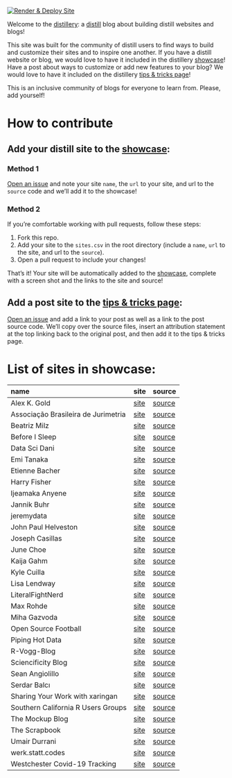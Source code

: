 
<!-- README.md is generated from README.Rmd. Please edit that file -->

<!-- badges: start -->

[![Render & Deploy
Site](https://github.com/jhelvy/distillery/actions/workflows/main.yml/badge.svg?branch=main)](https://github.com/jhelvy/distillery/actions/workflows/main.yml)
<!-- badges: end -->

Welcome to the [distillery](https://jhelvy.github.io/distillery/): a
[distill](https://rstudio.github.io/distill/) blog about building
distill websites and blogs\!

This site was built for the community of distill users to find ways to
build and customize their sites and to inspire one another. If you have
a distill website or blog, we would love to have it included in the
distillery
[showcase](https://jhelvy.github.io/distillery/showcase.html)\! Have a
post about ways to customize or add new features to your blog? We would
love to have it included on the distillery [tips & tricks
page](https://jhelvy.github.io/distillery/tips_and_tricks.html)\!

This is an inclusive community of blogs for everyone to learn from.
Please, add yourself\!

# How to contribute

## Add your distill site to the [showcase](https://jhelvy.github.io/distillery/showcase.html):

### Method 1

[Open an issue](https://github.com/jhelvy/distillery/issues) and note
your site `name`, the `url` to your site, and url to the `source` code
and we’ll add it to the showcase\!

### Method 2

If you’re comfortable working with pull requests, follow these steps:

1.  Fork this repo.
2.  Add your site to the `sites.csv` in the root directory (include a
    `name`, `url` to the site, and url to the `source`).
3.  Open a pull request to include your changes\!

That’s it\! Your site will be automatically added to the
[showcase](https://jhelvy.github.io/distillery/showcase.html), complete
with a screen shot and the links to the site and source\!

## Add a post site to the [tips & tricks page](https://jhelvy.github.io/distillery/tips_and_tricks.html):

[Open an issue](https://github.com/jhelvy/distillery/issues) and add a
link to your post as well as a link to the post source code. We’ll copy
over the source files, insert an attribution statement at the top
linking back to the original post, and then add it to the tips & tricks
page.

# List of sites in showcase:

| name                                | site                                                           | source                                                              |
| :---------------------------------- | :------------------------------------------------------------- | :------------------------------------------------------------------ |
| Alex K. Gold                        | [site](https://alexkgold.space/)                               | [source](https://github.com/akgold/akg_site)                        |
| Associação Brasileira de Jurimetria | [site](https://lab.abj.org.br/)                                | [source](https://github.com/abjur/blog)                             |
| Beatriz Milz                        | [site](https://beatrizmilz.com/)                               | [source](https://github.com/beatrizmilz/blog)                       |
| Before I Sleep                      | [site](https://milesmcbain.xyz/)                               | [source](https://github.com/MilesMcBain/milesmcbain.com/)           |
| Data Sci Dani                       | [site](https://datascidani.com/)                               | [source](https://github.com/danielle-b/datascidani2)                |
| Emi Tanaka                          | [site](https://emitanaka.org/)                                 | [source](https://github.com/emitanaka/emitanaka.github.io)          |
| Etienne Bacher                      | [site](https://www.etiennebacher.com/)                         | [source](https://github.com/etiennebacher/personal_website_distill) |
| Harry Fisher                        | [site](https://hfshr.xyz)                                      | [source](https://github.com/hfshr/distill_blog)                     |
| Ijeamaka Anyene                     | [site](https://ijeamaka-anyene.netlify.app/)                   | [source](https://github.com/Ijeamakaanyene/ijeamaka-anyene)         |
| Jannik Buhr                         | [site](https://jmbuhr.de)                                      | [source](https://github.com/jmbuhr/jmbuhr.github.io)                |
| jeremydata                          | [site](https://jeremydata.com/)                                | [source](https://github.com/jeremy-allen/jeremydata_blog)           |
| John Paul Helveston                 | [site](https://jhelvy.github.io/)                              | [source](https://github.com/jhelvy/jhelvy.github.io/)               |
| Joseph Casillas                     | [site](https://www.jvcasillas.com/)                            | [source](https://github.com/jvcasillas/jvcasillas.github.io)        |
| June Choe                           | [site](https://yjunechoe.github.io/)                           | [source](https://github.com/yjunechoe/yjunechoe.github.io)          |
| Kaija Gahm                          | [site](https://kaijagahm.netlify.app/)                         | [source](https://github.com/kaijagahm/kaija_bean)                   |
| Kyle Cuilla                         | [site](https://kcanalytics.netlify.app/)                       | [source](https://github.com/kcuilla/kc_analytics)                   |
| Lisa Lendway                        | [site](https://lisalendway.netlify.app/)                       | [source](https://github.com/llendway/lisalendway_distill)           |
| LiteralFightNerd                    | [site](https://literalfightnerd.com/)                          | [source](https://github.com/NateLatshaw/LiteralFightNerd)           |
| Max Rohde                           | [site](https://maximilianrohde.com)                            | [source](https://github.com/maxdrohde/blog)                         |
| Miha Gazvoda                        | [site](https://mihagazvoda.com/)                               | [source](https://github.com/mihagazvoda/mihagazvoda.com)            |
| Open Source Football                | [site](https://www.opensourcefootball.com/)                    | [source](https://github.com/mrcaseb/open-source-football)           |
| Piping Hot Data                     | [site](https://www.pipinghotdata.com/)                         | [source](https://github.com/shannonpileggi/pipinghotdata_distill)   |
| R-Vogg-Blog                         | [site](https://r-vogg-blog.netlify.app/)                       | [source](https://github.com/richardvogg/r-vogg-blog)                |
| Sciencificity Blog                  | [site](https://sciencificity-blog.netlify.app/)                | [source](https://github.com/sciencificity/Blog_Vebash)              |
| Sean Angiolillo                     | [site](https://sean.rbind.io)                                  | [source](https://github.com/seanangio/distill_blog)                 |
| Serdar Balcı                        | [site](https://www.serdarbalci.com/)                           | [source](https://github.com/sbalci/sbalci.github.io/)               |
| Sharing Your Work with xaringan     | [site](https://spcanelon.github.io/xaringan-basics-and-beyond) | [source](https://github.com/spcanelon/xaringan-basics-and-beyond)   |
| Southern California R Users Groups  | [site](https://socalr.org/)                                    | [source](https://github.com/laRusers/socalr.org)                    |
| The Mockup Blog                     | [site](https://themockup.netlify.app/)                         | [source](https://github.com/jthomasmock/radix_themockup)            |
| The Scrapbook                       | [site](https://eliocamp.github.io/scrapbook/)                  | [source](https://github.com/eliocamp/scrapbook)                     |
| Umair Durrani                       | [site](https://udurrani.netlify.app/)                          | [source](https://github.com/durraniu/udurrani_distill)              |
| werk.statt.codes                    | [site](https://werk.statt.codes/)                              | [source](https://github.com/werkstattcodes/distill_clean)           |
| Westchester Covid-19 Tracking       | [site](https://westchester-covid.mattherman.info/)             | [source](https://github.com/mfherman/westchester-covid)             |
